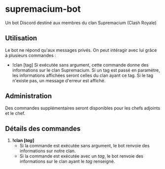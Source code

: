 # supremacium-bot
Un bot Discord destiné aux membres du clan Supremacium (Clash Royale)

## Utilisation

Le bot ne répond qu'aux messages privés. On peut intéragir avec lui grâce à plusieurs commandes :
* !clan [tag] Si exécutée sans argument, cette commande donne des informations sur le clan Supremacium. Si un tag est passé en paramètre, les informations affichées seront celles du clan ayant ce tag. Si le tag n'existe pas, un message d'erreur est affiché.

## Administration

Des commandes supplémentaires seront disponibles pour les chefs adjoints et le chef.

## Détails des commandes

1. **!clan [*tag*]**
    * Si la commande est exécutée sans argument, le bot renvoie des informations sur notre clan.
    * Si la commande est exécutée avec un *tag*, le bot renvoie des informations sur le clan ayant le *tag* renseigné.